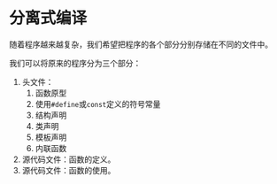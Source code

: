 # 分离式编译

随着程序越来越复杂，我们希望把程序的各个部分分别存储在不同的文件中。

我们可以将原来的程序分为三个部分：

1. 头文件：
   1. 函数原型
   2. 使用`#define`或`const`定义的符号常量
   3. 结构声明
   4. 类声明
   5. 模板声明
   6. 内联函数
2. 源代码文件：函数的定义。
3. 源代码文件：函数的使用。